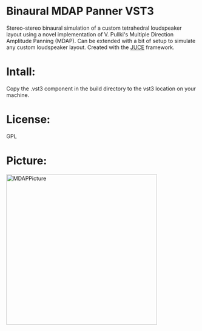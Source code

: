 # Binaural MDAP Panner VST3
Stereo-stereo binaural simulation of a custom tetrahedral loudspeaker layout using a novel implementation of V. Pullki's Multiple Direction Amplitude Panning (MDAP).
Can be extended with a bit of setup to simulate any custom loudspeaker layout.
Created with the [JUCE](https://juce.com/) framework.
# Intall: 
Copy the .vst3 component in the build directory to the vst3 location on your machine.
# License: 
GPL
# Picture: 
<img width="397" alt="MDAPPicture" src="https://user-images.githubusercontent.com/60676699/116797494-485fb880-aab4-11eb-8109-5674e5070fb5.png">
